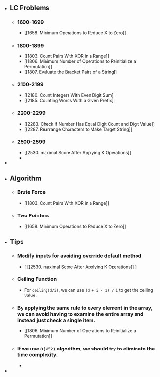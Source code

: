 - ## LC Problems
	- ### 1600-1699
		- [[1658. Minimum Operations to Reduce X to Zero]]
	- ### 1800-1899
		- [[1803. Count Pairs With XOR in a Range]]
		- [[1806. Minimum Number of Operations to Reinitialize a Permutation]]
		- [[1807. Evaluate the Bracket Pairs of a String]]
	- ### 2100-2199
		- [[2180. Count Integers With Even Digit Sum]]
		- [[2185. Counting Words With a Given Prefix]]
	- ### 2200-2299
		- [[2283. Check if Number Has Equal Digit Count and Digit Value]]
		- [[2287. Rearrange Characters to Make Target String]]
	- ### 2500-2599
		- [[2530. maximal Score After Applying K Operations]]
		-
-
- ## Algorithm
	- ### Brute Force
		- [[1803. Count Pairs With XOR in a Range]]
	- ### Two Pointers
		- [[1658. Minimum Operations to Reduce X to Zero]]
- ## Tips
	- ### Modify inputs for avoiding override default method
		- [ [[2530. maximal Score After Applying K Operations]] ]
	- ### Ceiling Function
		- For `ceiling(d/i)`, we can use `(d + i - 1) / i` to get the ceiling value.
	- ### By applying the same rule to every element in the array, we can avoid having to examine the entire array and instead just check a single item.
		- [[1806. Minimum Number of Operations to Reinitialize a Permutation]]
	- ### If we use `O(N^2)` algorithm, we should try to eliminate the time complexity.
		-
-